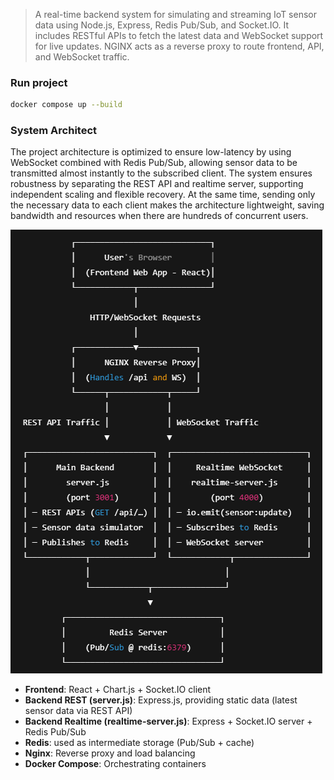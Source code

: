 > A real-time backend system for simulating and streaming IoT sensor data using Node.js, Express, Redis Pub/Sub, and Socket.IO. 
> It includes RESTful APIs to fetch the latest data and WebSocket support for live updates. 
> NGINX acts as a reverse proxy to route frontend, API, and WebSocket traffic.  

### Run project ###

```bash
docker compose up --build
```

### System Architect ###

The project architecture is optimized to ensure low-latency by using WebSocket combined with Redis Pub/Sub, allowing sensor data to be transmitted almost instantly to the subscribed client. The system ensures robustness by separating the REST API and realtime server, supporting independent scaling and flexible recovery. At the same time, sending only the necessary data to each client makes the architecture lightweight, saving bandwidth and resources when there are hundreds of concurrent users. 

![alt text](image.png)

- **Frontend**: React + Chart.js + Socket.IO client  
- **Backend REST (server.js)**: Express.js, providing static data (latest sensor data via REST API)  
- **Backend Realtime (realtime-server.js)**: Express + Socket.IO server + Redis Pub/Sub  
- **Redis**: used as intermediate storage (Pub/Sub + cache)  
- **Nginx**: Reverse proxy and load balancing  
- **Docker Compose**: Orchestrating containers 
